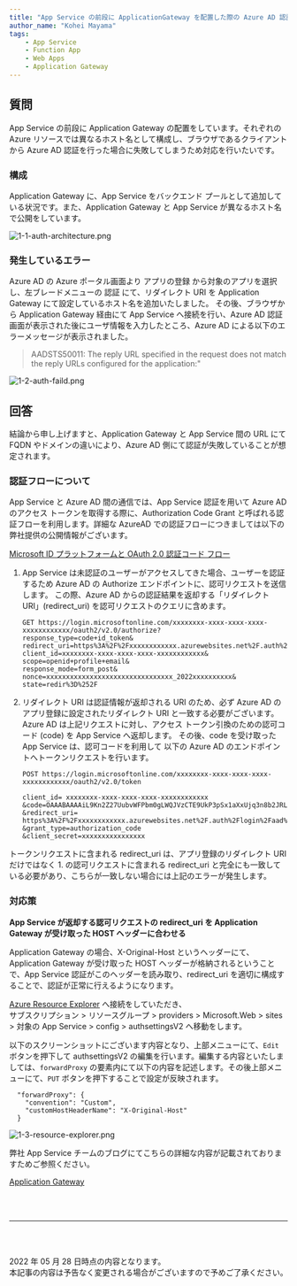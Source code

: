 ```yaml
---
title: "App Service の前段に ApplicationGateway を配置した際の Azure AD 認証"
author_name: "Kohei Mayama"
tags:
    - App Service
    - Function App
    - Web Apps
    - Application Gateway
---
```


## 質問
App Service の前段に Application Gateway の配置をしています。それぞれの Azure リソースでは異なるホスト名として構成し、ブラウザであるクライアントから Azure AD 認証を行った場合に失敗してしまうため対応を行いたいです。

### 構成
Application Gateway に、App Service をバックエンド プールとして追加している状況です。また、Application Gateway と App Service が異なるホスト名で公開をしています。

![1-1-auth-architecture.png]({{site.baseurl}}/media/2022/05/1-1-auth-architecture.png)

### 発生しているエラー
Azure AD の Azure ポータル画面より アプリの登録 から対象のアプリを選択し、左ブレードメニューの 認証 にて、リダイレクト URI を Application Gateway にて設定しているホスト名を追加いたしました。
その後、ブラウザから Application Gateway 経由にて App Service へ接続を行い、Azure AD 認証画面が表示された後にユーザ情報を入力したところ、Azure AD による以下のエラーメッセージが表示されました。

> AADSTS50011: The reply URL specified in the request does not match the reply URLs configured for the application:"

![1-2-auth-faild.png]({{site.baseurl}}/media/2022/05/1-2-auth-faild.png)

## 回答
結論から申し上げますと、Application Gateway と App Service 間の URL にて FQDN やドメインの違いにより、Azure AD 側にて認証が失敗していることが想定されます。

### 認証フローについて
App Service と Azure AD 間の通信では、App Service 認証を用いて Azure AD のアクセス トークンを取得する際に、Authorization Code Grant と呼ばれる認証フローを利用します。詳細な AzureAD での認証フローにつきましては以下の弊社提供の公開情報がございます。

[Microsoft ID プラットフォームと OAuth 2.0 認証コード フロー](https://docs.microsoft.com/ja-jp/azure/active-directory/develop/v2-oauth2-auth-code-flow)


1. App Service は未認証のユーザーがアクセスしてきた場合、ユーザーを認証するため Azure AD の Authorize エンドポイントに、認可リクエストを送信します。
この際、Azure AD からの認証結果を返却する「リダイレクト URI」(redirect_uri) を認可リクエストのクエリに含めます。

    ``` 
    GET https://login.microsoftonline.com/xxxxxxxx-xxxx-xxxx-xxxx-xxxxxxxxxxxx/oauth2/v2.0/authorize?
    response_type=code+id_token&
    redirect_uri=https%3A%2F%2Fxxxxxxxxxxxx.azurewebsites.net%2F.auth%2Flogin%2Faad%2Fcallback&
    client_id=xxxxxxxx-xxxx-xxxx-xxxx-xxxxxxxxxxxx&
    scope=openid+profile+email&
    response_mode=form_post&
    nonce=xxxxxxxxxxxxxxxxxxxxxxxxxxxxxxxx_2022xxxxxxxxxx&
    state=redir%3D%252F
    ```
 
2. リダイレクト URI は認証情報が返却される URI のため、必ず Azure AD のアプリ登録に設定されたリダイレクト URI と一致する必要がございます。Azure AD は上記リクエストに対し、アクセス トークン引換のための認可コード (code) を App Service へ返却します。
その後、code を受け取った App Service は、認可コードを利用して 以下の Azure AD のエンドポイントへトークンリクエストを行います。

    ```
    POST https://login.microsoftonline.com/xxxxxxxx-xxxx-xxxx-xxxx-xxxxxxxxxxxx/oauth2/v2.0/token
    
    client_id= xxxxxxxx-xxxx-xxxx-xxxx-xxxxxxxxxxxx
    &code=OAAABAAAAiL9Kn2Z27UubvWFPbm0gLWQJVzCTE9UkP3pSx1aXxUjq3n8b2JRLk4OxVXr...
    &redirect_uri= https%3A%2F%2Fxxxxxxxxxxxx.azurewebsites.net%2F.auth%2Flogin%2Faad%2Fcallback&
    &grant_type=authorization_code
    &client_secret=xxxxxxxxxxxxxxxx
    ```

トークンリクエストに含まれる redirect_uri は、アプリ登録のリダイレクト URI だけではなく  1. の認可リクエストに含まれる redirect_uri と完全にも一致している必要があり、こちらが一致しない場合には上記のエラーが発生します。


### 対応策
**App Service が返却する認可リクエストの redirect_uri を Application Gateway が受け取った HOST ヘッダーに合わせる**

Application Gateway の場合、X-Original-Host というヘッダーにて、Application Gateway  が受け取った HOST ヘッダーが格納されるということで、App Service 認証がこのヘッダーを読み取り、redirect_uri を適切に構成することで、認証が正常に行えるようになります。

[Azure Resource Explorer](https://resources.azure.com) へ接続をしていただき、  
  サブスクリプション > リソースグループ > providers > Microsoft.Web > sites > 対象の App Service > config > authsettingsV2 へ移動をします。

以下のスクリーンショットにございます内容となり、上部メニューにて、`Edit` ボタンを押下して authsettingsV2 の編集を行います。編集する内容といたしましては、`forwardProxy` の要素内にて以下の内容を記述します。その後上部メニューにて、`PUT` ボタンを押下することで設定が反映されます。
 
      "forwardProxy": {
        "convention": "Custom",
        "customHostHeaderName": "X-Original-Host"
      }

![1-3-resource-explorer.png]({{site.baseurl}}/media/2022/05/1-3-resource-explorer.png)

弊社 App Service チームのブログにてこちらの詳細な内容が記載されておりますためご参照ください。

[Application Gateway](https://azure.github.io/AppService/2021/03/26/Secure-resilient-site-with-custom-domain.html#application-gateway)

<br>
<br>

---

<br>
<br>

2022 年 05 月 28 日時点の内容となります。<br>
本記事の内容は予告なく変更される場合がございますので予めご了承ください。

<br>
<br>